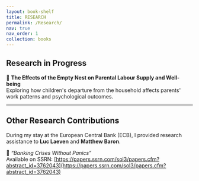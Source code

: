 ```yaml
---
layout: book-shelf
title: RESEARCH
permalink: /Research/
nav: true
nav_order: 1
collection: books
---
```


## Research in Progress

📝 **The Effects of the Empty Nest on Parental Labour Supply and Well-being**  
Exploring how children's departure from the household affects parents' work patterns and psychological outcomes.

---

## Other Research Contributions

During my stay at the European Central Bank (ECB), I provided research assistance to **Luc Laeven** and **Matthew Baron**.

📄 *“Banking Crises Without Panics”*  
Available on SSRN: [https://papers.ssrn.com/sol3/papers.cfm?abstract_id=3762043](https://papers.ssrn.com/sol3/papers.cfm?abstract_id=3762043)
